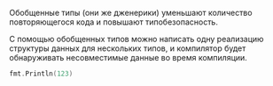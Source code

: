 Обобщенные типы (они же дженерики) уменьшают количество повторяющегося кода и повышают типобезопасность.

С помощью обобщенных типов можно написать одну реализацию структуры данных для нескольких типов, и компилятор будет обнаруживать несовместимые данные во время компиляции. 

``` go
fmt.Println(123)
```
